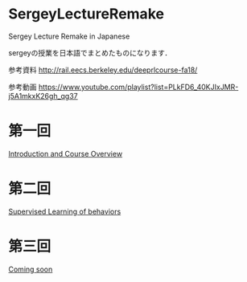 # SergeyLectureRemake
Sergey Lecture Remake in Japanese

sergeyの授業を日本語でまとめたものになります．

参考資料
http://rail.eecs.berkeley.edu/deeprlcourse-fa18/

参考動画
https://www.youtube.com/playlist?list=PLkFD6_40KJIxJMR-j5A1mkxK26gh_qg37

# 第一回

[Introduction and Course Overview](https://speakerdeck.com/shunichi09/sergey-levine-lecture-remake-1st-introduction-and-overview)


# 第二回

[Supervised Learning of behaviors](https://speakerdeck.com/shunichi09/sergey-levine-lecture-remake-2nd-supervised-learning-of-behaviors)

# 第三回

[Coming soon]()
